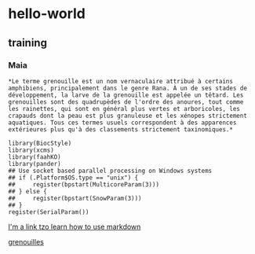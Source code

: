 # hello-world
## training
### Maia

 	*Le terme grenouille est un nom vernaculaire attribué à certains amphibiens, principalement dans le genre Rana. À un de ses stades de développement, la larve de la grenouille est appelée un têtard. Les grenouilles sont des quadrupèdes de l'ordre des anoures, tout comme les rainettes, qui sont en général plus vertes et arboricoles, les crapauds dont la peau est plus granuleuse et les xénopes strictement aquatiques. Tous ces termes usuels correspondent à des apparences extérieures plus qu'à des classements strictement taxinomiques.*

```
library(BiocStyle)
library(xcms)
library(faahKO)
library(pander)
## Use socket based parallel processing on Windows systems
## if (.Platform$OS.type == "unix") {
##     register(bpstart(MulticoreParam(3)))
## } else {
##     register(bpstart(SnowParam(3)))
## }
register(SerialParam())
```
[I'm a link tzo learn how to use markdown]([https://www.google.com](https://github.com/adam-p/markdown-here/wiki/Markdown-Cheatsheet))
 	

[grenouilles]([https://www.example.com](https://fr.wikipedia.org/wiki/Grenouille)https://fr.wikipedia.org/wiki/Grenouille)

    
